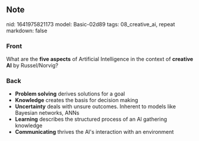 ## Note
nid: 1641975821173
model: Basic-02d89
tags: 08_creative_ai, repeat
markdown: false

### Front
What are the <b>five aspects</b> of Artificial Intelligence in the context of <b>creative AI</b> by Russel/Norvig?

### Back
<ul>
  <li><b>Problem solving</b> derives solutions for a goal
  <li><b>Knowledge</b> creates the basis for decision making
  <li><b>Uncertainty</b> deals with unsure outcomes. Inherent to
  models like Bayesian networks, ANNs
  <li><b>Learning</b> describes the structured process of an Al
  gathering knowledge
  <li><b>Communicating</b> thrives the Al's interaction with an
  environment
</ul>
